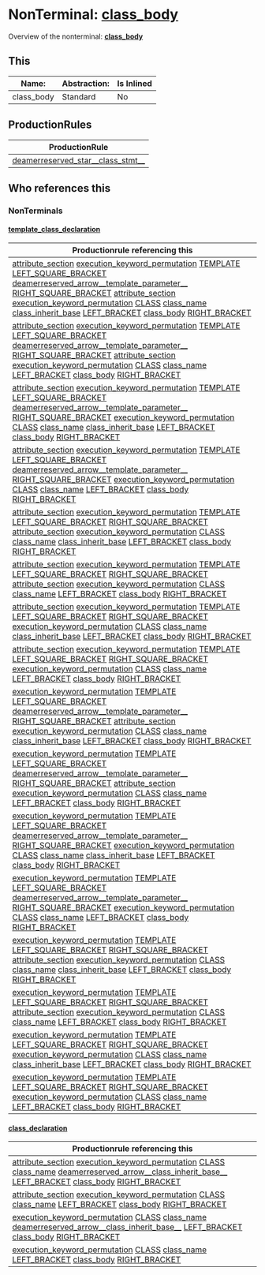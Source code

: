 # NonTerminal: **[class_body](./class_body.md)**

Overview of the nonterminal: **[class_body](./class_body.md)**



## This

| Name:                | Abstraction:    | Is Inlined |
| -------------------- | --------------- | ---------- |
| class_body | Standard | No |



## ProductionRules

| ProductionRule |
| ---- |
| [deamerreserved_star__class_stmt__](./deamerreserved_star__class_stmt__.md)  |




## Who references this

### NonTerminals


#### [template_class_declaration](./../Grammar/template_class_declaration.md)

| Productionrule referencing this                      |
| ---------------------------------------------------- |
| [attribute_section](./attribute_section.md) [execution_keyword_permutation](./execution_keyword_permutation.md) [TEMPLATE](./../Lexicon/TEMPLATE.md) [LEFT_SQUARE_BRACKET](./../Lexicon/LEFT_SQUARE_BRACKET.md) [deamerreserved_arrow__template_parameter__](./deamerreserved_arrow__template_parameter__.md) [RIGHT_SQUARE_BRACKET](./../Lexicon/RIGHT_SQUARE_BRACKET.md) [attribute_section](./attribute_section.md) [execution_keyword_permutation](./execution_keyword_permutation.md) [CLASS](./../Lexicon/CLASS.md) [class_name](./class_name.md) [class_inherit_base](./class_inherit_base.md) [LEFT_BRACKET](./../Lexicon/LEFT_BRACKET.md) [class_body](./class_body.md) [RIGHT_BRACKET](./../Lexicon/RIGHT_BRACKET.md)  |
| [attribute_section](./attribute_section.md) [execution_keyword_permutation](./execution_keyword_permutation.md) [TEMPLATE](./../Lexicon/TEMPLATE.md) [LEFT_SQUARE_BRACKET](./../Lexicon/LEFT_SQUARE_BRACKET.md) [deamerreserved_arrow__template_parameter__](./deamerreserved_arrow__template_parameter__.md) [RIGHT_SQUARE_BRACKET](./../Lexicon/RIGHT_SQUARE_BRACKET.md) [attribute_section](./attribute_section.md) [execution_keyword_permutation](./execution_keyword_permutation.md) [CLASS](./../Lexicon/CLASS.md) [class_name](./class_name.md) [LEFT_BRACKET](./../Lexicon/LEFT_BRACKET.md) [class_body](./class_body.md) [RIGHT_BRACKET](./../Lexicon/RIGHT_BRACKET.md)  |
| [attribute_section](./attribute_section.md) [execution_keyword_permutation](./execution_keyword_permutation.md) [TEMPLATE](./../Lexicon/TEMPLATE.md) [LEFT_SQUARE_BRACKET](./../Lexicon/LEFT_SQUARE_BRACKET.md) [deamerreserved_arrow__template_parameter__](./deamerreserved_arrow__template_parameter__.md) [RIGHT_SQUARE_BRACKET](./../Lexicon/RIGHT_SQUARE_BRACKET.md) [execution_keyword_permutation](./execution_keyword_permutation.md) [CLASS](./../Lexicon/CLASS.md) [class_name](./class_name.md) [class_inherit_base](./class_inherit_base.md) [LEFT_BRACKET](./../Lexicon/LEFT_BRACKET.md) [class_body](./class_body.md) [RIGHT_BRACKET](./../Lexicon/RIGHT_BRACKET.md)  |
| [attribute_section](./attribute_section.md) [execution_keyword_permutation](./execution_keyword_permutation.md) [TEMPLATE](./../Lexicon/TEMPLATE.md) [LEFT_SQUARE_BRACKET](./../Lexicon/LEFT_SQUARE_BRACKET.md) [deamerreserved_arrow__template_parameter__](./deamerreserved_arrow__template_parameter__.md) [RIGHT_SQUARE_BRACKET](./../Lexicon/RIGHT_SQUARE_BRACKET.md) [execution_keyword_permutation](./execution_keyword_permutation.md) [CLASS](./../Lexicon/CLASS.md) [class_name](./class_name.md) [LEFT_BRACKET](./../Lexicon/LEFT_BRACKET.md) [class_body](./class_body.md) [RIGHT_BRACKET](./../Lexicon/RIGHT_BRACKET.md)  |
| [attribute_section](./attribute_section.md) [execution_keyword_permutation](./execution_keyword_permutation.md) [TEMPLATE](./../Lexicon/TEMPLATE.md) [LEFT_SQUARE_BRACKET](./../Lexicon/LEFT_SQUARE_BRACKET.md) [RIGHT_SQUARE_BRACKET](./../Lexicon/RIGHT_SQUARE_BRACKET.md) [attribute_section](./attribute_section.md) [execution_keyword_permutation](./execution_keyword_permutation.md) [CLASS](./../Lexicon/CLASS.md) [class_name](./class_name.md) [class_inherit_base](./class_inherit_base.md) [LEFT_BRACKET](./../Lexicon/LEFT_BRACKET.md) [class_body](./class_body.md) [RIGHT_BRACKET](./../Lexicon/RIGHT_BRACKET.md)  |
| [attribute_section](./attribute_section.md) [execution_keyword_permutation](./execution_keyword_permutation.md) [TEMPLATE](./../Lexicon/TEMPLATE.md) [LEFT_SQUARE_BRACKET](./../Lexicon/LEFT_SQUARE_BRACKET.md) [RIGHT_SQUARE_BRACKET](./../Lexicon/RIGHT_SQUARE_BRACKET.md) [attribute_section](./attribute_section.md) [execution_keyword_permutation](./execution_keyword_permutation.md) [CLASS](./../Lexicon/CLASS.md) [class_name](./class_name.md) [LEFT_BRACKET](./../Lexicon/LEFT_BRACKET.md) [class_body](./class_body.md) [RIGHT_BRACKET](./../Lexicon/RIGHT_BRACKET.md)  |
| [attribute_section](./attribute_section.md) [execution_keyword_permutation](./execution_keyword_permutation.md) [TEMPLATE](./../Lexicon/TEMPLATE.md) [LEFT_SQUARE_BRACKET](./../Lexicon/LEFT_SQUARE_BRACKET.md) [RIGHT_SQUARE_BRACKET](./../Lexicon/RIGHT_SQUARE_BRACKET.md) [execution_keyword_permutation](./execution_keyword_permutation.md) [CLASS](./../Lexicon/CLASS.md) [class_name](./class_name.md) [class_inherit_base](./class_inherit_base.md) [LEFT_BRACKET](./../Lexicon/LEFT_BRACKET.md) [class_body](./class_body.md) [RIGHT_BRACKET](./../Lexicon/RIGHT_BRACKET.md)  |
| [attribute_section](./attribute_section.md) [execution_keyword_permutation](./execution_keyword_permutation.md) [TEMPLATE](./../Lexicon/TEMPLATE.md) [LEFT_SQUARE_BRACKET](./../Lexicon/LEFT_SQUARE_BRACKET.md) [RIGHT_SQUARE_BRACKET](./../Lexicon/RIGHT_SQUARE_BRACKET.md) [execution_keyword_permutation](./execution_keyword_permutation.md) [CLASS](./../Lexicon/CLASS.md) [class_name](./class_name.md) [LEFT_BRACKET](./../Lexicon/LEFT_BRACKET.md) [class_body](./class_body.md) [RIGHT_BRACKET](./../Lexicon/RIGHT_BRACKET.md)  |
| [execution_keyword_permutation](./execution_keyword_permutation.md) [TEMPLATE](./../Lexicon/TEMPLATE.md) [LEFT_SQUARE_BRACKET](./../Lexicon/LEFT_SQUARE_BRACKET.md) [deamerreserved_arrow__template_parameter__](./deamerreserved_arrow__template_parameter__.md) [RIGHT_SQUARE_BRACKET](./../Lexicon/RIGHT_SQUARE_BRACKET.md) [attribute_section](./attribute_section.md) [execution_keyword_permutation](./execution_keyword_permutation.md) [CLASS](./../Lexicon/CLASS.md) [class_name](./class_name.md) [class_inherit_base](./class_inherit_base.md) [LEFT_BRACKET](./../Lexicon/LEFT_BRACKET.md) [class_body](./class_body.md) [RIGHT_BRACKET](./../Lexicon/RIGHT_BRACKET.md)  |
| [execution_keyword_permutation](./execution_keyword_permutation.md) [TEMPLATE](./../Lexicon/TEMPLATE.md) [LEFT_SQUARE_BRACKET](./../Lexicon/LEFT_SQUARE_BRACKET.md) [deamerreserved_arrow__template_parameter__](./deamerreserved_arrow__template_parameter__.md) [RIGHT_SQUARE_BRACKET](./../Lexicon/RIGHT_SQUARE_BRACKET.md) [attribute_section](./attribute_section.md) [execution_keyword_permutation](./execution_keyword_permutation.md) [CLASS](./../Lexicon/CLASS.md) [class_name](./class_name.md) [LEFT_BRACKET](./../Lexicon/LEFT_BRACKET.md) [class_body](./class_body.md) [RIGHT_BRACKET](./../Lexicon/RIGHT_BRACKET.md)  |
| [execution_keyword_permutation](./execution_keyword_permutation.md) [TEMPLATE](./../Lexicon/TEMPLATE.md) [LEFT_SQUARE_BRACKET](./../Lexicon/LEFT_SQUARE_BRACKET.md) [deamerreserved_arrow__template_parameter__](./deamerreserved_arrow__template_parameter__.md) [RIGHT_SQUARE_BRACKET](./../Lexicon/RIGHT_SQUARE_BRACKET.md) [execution_keyword_permutation](./execution_keyword_permutation.md) [CLASS](./../Lexicon/CLASS.md) [class_name](./class_name.md) [class_inherit_base](./class_inherit_base.md) [LEFT_BRACKET](./../Lexicon/LEFT_BRACKET.md) [class_body](./class_body.md) [RIGHT_BRACKET](./../Lexicon/RIGHT_BRACKET.md)  |
| [execution_keyword_permutation](./execution_keyword_permutation.md) [TEMPLATE](./../Lexicon/TEMPLATE.md) [LEFT_SQUARE_BRACKET](./../Lexicon/LEFT_SQUARE_BRACKET.md) [deamerreserved_arrow__template_parameter__](./deamerreserved_arrow__template_parameter__.md) [RIGHT_SQUARE_BRACKET](./../Lexicon/RIGHT_SQUARE_BRACKET.md) [execution_keyword_permutation](./execution_keyword_permutation.md) [CLASS](./../Lexicon/CLASS.md) [class_name](./class_name.md) [LEFT_BRACKET](./../Lexicon/LEFT_BRACKET.md) [class_body](./class_body.md) [RIGHT_BRACKET](./../Lexicon/RIGHT_BRACKET.md)  |
| [execution_keyword_permutation](./execution_keyword_permutation.md) [TEMPLATE](./../Lexicon/TEMPLATE.md) [LEFT_SQUARE_BRACKET](./../Lexicon/LEFT_SQUARE_BRACKET.md) [RIGHT_SQUARE_BRACKET](./../Lexicon/RIGHT_SQUARE_BRACKET.md) [attribute_section](./attribute_section.md) [execution_keyword_permutation](./execution_keyword_permutation.md) [CLASS](./../Lexicon/CLASS.md) [class_name](./class_name.md) [class_inherit_base](./class_inherit_base.md) [LEFT_BRACKET](./../Lexicon/LEFT_BRACKET.md) [class_body](./class_body.md) [RIGHT_BRACKET](./../Lexicon/RIGHT_BRACKET.md)  |
| [execution_keyword_permutation](./execution_keyword_permutation.md) [TEMPLATE](./../Lexicon/TEMPLATE.md) [LEFT_SQUARE_BRACKET](./../Lexicon/LEFT_SQUARE_BRACKET.md) [RIGHT_SQUARE_BRACKET](./../Lexicon/RIGHT_SQUARE_BRACKET.md) [attribute_section](./attribute_section.md) [execution_keyword_permutation](./execution_keyword_permutation.md) [CLASS](./../Lexicon/CLASS.md) [class_name](./class_name.md) [LEFT_BRACKET](./../Lexicon/LEFT_BRACKET.md) [class_body](./class_body.md) [RIGHT_BRACKET](./../Lexicon/RIGHT_BRACKET.md)  |
| [execution_keyword_permutation](./execution_keyword_permutation.md) [TEMPLATE](./../Lexicon/TEMPLATE.md) [LEFT_SQUARE_BRACKET](./../Lexicon/LEFT_SQUARE_BRACKET.md) [RIGHT_SQUARE_BRACKET](./../Lexicon/RIGHT_SQUARE_BRACKET.md) [execution_keyword_permutation](./execution_keyword_permutation.md) [CLASS](./../Lexicon/CLASS.md) [class_name](./class_name.md) [class_inherit_base](./class_inherit_base.md) [LEFT_BRACKET](./../Lexicon/LEFT_BRACKET.md) [class_body](./class_body.md) [RIGHT_BRACKET](./../Lexicon/RIGHT_BRACKET.md)  |
| [execution_keyword_permutation](./execution_keyword_permutation.md) [TEMPLATE](./../Lexicon/TEMPLATE.md) [LEFT_SQUARE_BRACKET](./../Lexicon/LEFT_SQUARE_BRACKET.md) [RIGHT_SQUARE_BRACKET](./../Lexicon/RIGHT_SQUARE_BRACKET.md) [execution_keyword_permutation](./execution_keyword_permutation.md) [CLASS](./../Lexicon/CLASS.md) [class_name](./class_name.md) [LEFT_BRACKET](./../Lexicon/LEFT_BRACKET.md) [class_body](./class_body.md) [RIGHT_BRACKET](./../Lexicon/RIGHT_BRACKET.md)  |


#### [class_declaration](./../Grammar/class_declaration.md)

| Productionrule referencing this                      |
| ---------------------------------------------------- |
| [attribute_section](./attribute_section.md) [execution_keyword_permutation](./execution_keyword_permutation.md) [CLASS](./../Lexicon/CLASS.md) [class_name](./class_name.md) [deamerreserved_arrow__class_inherit_base__](./deamerreserved_arrow__class_inherit_base__.md) [LEFT_BRACKET](./../Lexicon/LEFT_BRACKET.md) [class_body](./class_body.md) [RIGHT_BRACKET](./../Lexicon/RIGHT_BRACKET.md)  |
| [attribute_section](./attribute_section.md) [execution_keyword_permutation](./execution_keyword_permutation.md) [CLASS](./../Lexicon/CLASS.md) [class_name](./class_name.md) [LEFT_BRACKET](./../Lexicon/LEFT_BRACKET.md) [class_body](./class_body.md) [RIGHT_BRACKET](./../Lexicon/RIGHT_BRACKET.md)  |
| [execution_keyword_permutation](./execution_keyword_permutation.md) [CLASS](./../Lexicon/CLASS.md) [class_name](./class_name.md) [deamerreserved_arrow__class_inherit_base__](./deamerreserved_arrow__class_inherit_base__.md) [LEFT_BRACKET](./../Lexicon/LEFT_BRACKET.md) [class_body](./class_body.md) [RIGHT_BRACKET](./../Lexicon/RIGHT_BRACKET.md)  |
| [execution_keyword_permutation](./execution_keyword_permutation.md) [CLASS](./../Lexicon/CLASS.md) [class_name](./class_name.md) [LEFT_BRACKET](./../Lexicon/LEFT_BRACKET.md) [class_body](./class_body.md) [RIGHT_BRACKET](./../Lexicon/RIGHT_BRACKET.md)  |



